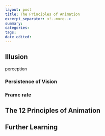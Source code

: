```yaml
---
layout: post	
title: The Principles of Animation
excerpt_separator: <!--more-->
summary: 
categories:
tags:
date_edited:
---
```


## Illusion

perception

### Persistence of Vision

### 

### Frame rate




## The 12 Principles of Animation



## Further Learning

<!-- footnotes -->
